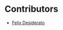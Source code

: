 <!--
                  
This source file is part of the Jass open source project

SPDX-FileCopyrightText: 2021 Paul Schmiedmayer and the project authors (see CONTRIBUTORS.md) <paul.schmiedmayer@tum.de>

SPDX-License-Identifier: MIT
             
-->

Contributors
====================
* [Felix Desiderato](https://github.com/hendesi)
